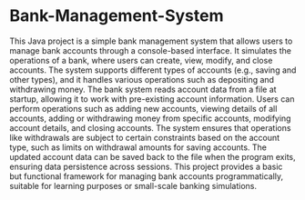 # Bank-Management-System
This Java project is a simple bank management system that allows users to manage bank accounts through a console-based interface. It simulates the operations of a bank, where users can create, view, modify, and close accounts. The system supports different types of accounts (e.g., saving and other types), and it handles various operations such as depositing and withdrawing money. The bank system reads account data from a file at startup, allowing it to work with pre-existing account information. Users can perform operations such as adding new accounts, viewing details of all accounts, adding or withdrawing money from specific accounts, modifying account details, and closing accounts. The system ensures that operations like withdrawals are subject to certain constraints based on the account type, such as limits on withdrawal amounts for saving accounts. The updated account data can be saved back to the file when the program exits, ensuring data persistence across sessions. This project provides a basic but functional framework for managing bank accounts programmatically, suitable for learning purposes or small-scale banking simulations.
